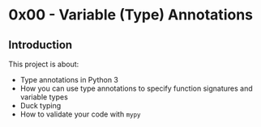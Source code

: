 # 0x00 - Variable (Type) Annotations

## Introduction

This project is about:

- Type annotations in Python 3
- How you can use type annotations to specify function signatures and variable types
- Duck typing
- How to validate your code with `mypy`
